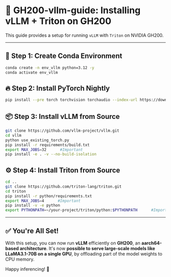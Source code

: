 # 🚀 GH200-vllm-guide: Installing vLLM + Triton on GH200
This guide provides a setup for running `vLLM` with `Triton` on NVIDIA GH200.

---

## 🔧 Step 1: Create Conda Environment

```bash
conda create -n env_vllm python=3.12 -y
conda activate env_vllm
```

## 🔥 Step 2: Install PyTorch Nightly

```bash
pip install --pre torch torchvision torchaudio --index-url https://download.pytorch.org/whl/nightly/cu126
```

## 📦 Step 3: Install vLLM from Source

```bash
git clone https://github.com/vllm-project/vllm.git
cd vllm
python use_existing_torch.py
pip install -r requirements/build.txt
export MAX_JOBS=32      #Important
pip install -e . -v --no-build-isolation
```

## ⚙️ Step 4: Install Triton from Source

```bash
cd ..
git clone https://github.com/triton-lang/triton.git
cd triton
pip install -r python/requirements.txt
export MAX_JOBS=4      #Important
pip install -v -e python
export PYTHONPATH=~/your-project/triton/python:$PYTHONPATH      #Important
```

---

## ✅ You're All Set!

With this setup, you can now run **vLLM** efficiently on **GH200**, an **aarch64-based architecture**. It's now **possible to serve large-scale models like LLaMA3.1-70B on a single GPU**, by offloading part of the model weights to CPU memory.

Happy inferencing! 🚀


